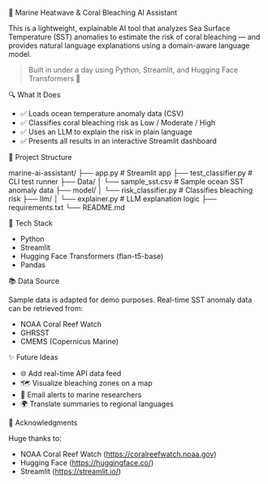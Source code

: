 🌊 Marine Heatwave & Coral Bleaching AI Assistant

This is a lightweight, explainable AI tool that analyzes Sea Surface Temperature (SST) anomalies to estimate the risk of coral bleaching — and provides natural language explanations using a domain-aware language model.

> Built in under a day using Python, Streamlit, and Hugging Face Transformers 🚀



🔍 What It Does

- ✅ Loads ocean temperature anomaly data (CSV)
- ✅ Classifies coral bleaching risk as Low / Moderate / High
- ✅ Uses an LLM to explain the risk in plain language
- ✅ Presents all results in an interactive Streamlit dashboard





📁 Project Structure

marine-ai-assistant/
├── app.py                     # Streamlit app
├── test_classifier.py         # CLI test runner
├── Data/
│   └── sample_sst.csv         # Sample ocean SST anomaly data
├── model/
│   └── risk_classifier.py     # Classifies bleaching risk
├── llm/
│   └── explainer.py           # LLM explanation logic
├── requirements.txt
└── README.md



🧠 Tech Stack

- Python
- Streamlit
- Hugging Face Transformers (flan-t5-base)
- Pandas



📚 Data Source

Sample data is adapted for demo purposes. Real-time SST anomaly data can be retrieved from:
- NOAA Coral Reef Watch
- GHRSST
- CMEMS (Copernicus Marine)


✨ Future Ideas

- 🌐 Add real-time API data feed
- 🗺️ Visualize bleaching zones on a map
- 📩 Email alerts to marine researchers
- 🌍 Translate summaries to regional languages

🙌 Acknowledgments

Huge thanks to:
- NOAA Coral Reef Watch (https://coralreefwatch.noaa.gov)
- Hugging Face (https://huggingface.co/)
- Streamlit (https://streamlit.io/)
